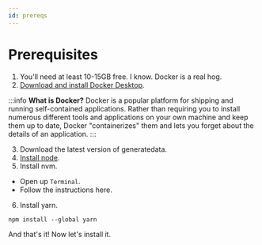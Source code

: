 ```yaml
---
id: prereqs
---
```


# Prerequisites

1. You'll need at least 10-15GB free. I know. Docker is a real hog.  
2. [Download and install Docker Desktop](https://docs.docker.com/desktop).

:::info
**What is Docker?**
Docker is a popular platform for shipping and running self-contained applications. Rather than requiring you to install
numerous different tools and applications on your own machine and keep them up to date, Docker "containerizes" them and
lets you forget about the details of an application. 
:::

3. Download the latest version of generatedata. 
4. [Install node](https://nodejs.org/en). 
5. Install nvm. 
- Open up `Terminal`.
- Follow the instructions here. 

6. Install yarn.
```
npm install --global yarn
```


And that's it! Now let's install it.
